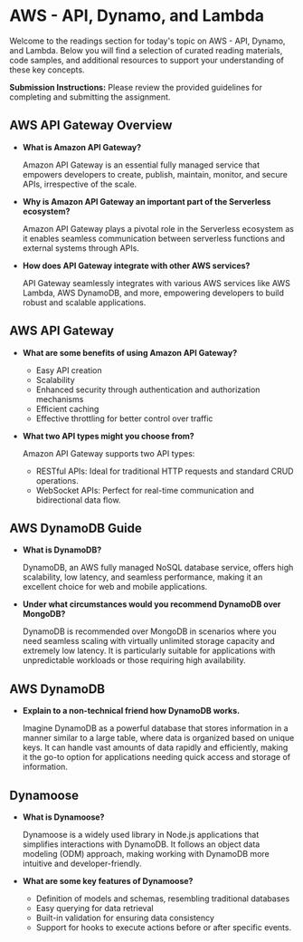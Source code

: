 # AWS - API, Dynamo, and Lambda

Welcome to the readings section for today's topic on AWS - API, Dynamo, and Lambda. Below you will find a selection of curated reading materials, code samples, and additional resources to support your understanding of these key concepts.

**Submission Instructions:** Please review the provided guidelines for completing and submitting the assignment.

## AWS API Gateway Overview

- **What is Amazon API Gateway?**

  Amazon API Gateway is an essential fully managed service that empowers developers to create, publish, maintain, monitor, and secure APIs, irrespective of the scale.

- **Why is Amazon API Gateway an important part of the Serverless ecosystem?**

  Amazon API Gateway plays a pivotal role in the Serverless ecosystem as it enables seamless communication between serverless functions and external systems through APIs.

- **How does API Gateway integrate with other AWS services?**

  API Gateway seamlessly integrates with various AWS services like AWS Lambda, AWS DynamoDB, and more, empowering developers to build robust and scalable applications.

## AWS API Gateway

- **What are some benefits of using Amazon API Gateway?**

  - Easy API creation
  - Scalability
  - Enhanced security through authentication and authorization mechanisms
  - Efficient caching
  - Effective throttling for better control over traffic

- **What two API types might you choose from?**

  Amazon API Gateway supports two API types:

  - RESTful APIs: Ideal for traditional HTTP requests and standard CRUD operations.
  - WebSocket APIs: Perfect for real-time communication and bidirectional data flow.

## AWS DynamoDB Guide

- **What is DynamoDB?**

  DynamoDB, an AWS fully managed NoSQL database service, offers high scalability, low latency, and seamless performance, making it an excellent choice for web and mobile applications.

- **Under what circumstances would you recommend DynamoDB over MongoDB?**

  DynamoDB is recommended over MongoDB in scenarios where you need seamless scaling with virtually unlimited storage capacity and extremely low latency. It is particularly suitable for applications with unpredictable workloads or those requiring high availability.

## AWS DynamoDB

- **Explain to a non-technical friend how DynamoDB works.**

  Imagine DynamoDB as a powerful database that stores information in a manner similar to a large table, where data is organized based on unique keys. It can handle vast amounts of data rapidly and efficiently, making it the go-to option for applications needing quick access and storage of information.

## Dynamoose

- **What is Dynamoose?**

  Dynamoose is a widely used library in Node.js applications that simplifies interactions with DynamoDB. It follows an object data modeling (ODM) approach, making working with DynamoDB more intuitive and developer-friendly.

- **What are some key features of Dynamoose?**

  - Definition of models and schemas, resembling traditional databases
  - Easy querying for data retrieval
  - Built-in validation for ensuring data consistency
  - Support for hooks to execute actions before or after specific events.
